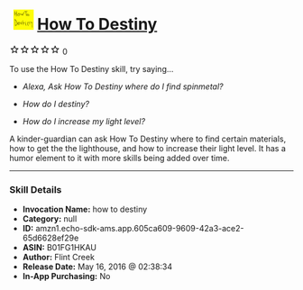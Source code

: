 # &nbsp;<img src="skill_icon" alt="How To Destiny icon" width="36"> [How To Destiny](http://alexa.amazon.com/#skills/amzn1.echo-sdk-ams.app.605ca609-9609-42a3-ace2-65d6628ef29e)
![0 stars](../../images/ic_star_border_black_18dp_1x.png)![0 stars](../../images/ic_star_border_black_18dp_1x.png)![0 stars](../../images/ic_star_border_black_18dp_1x.png)![0 stars](../../images/ic_star_border_black_18dp_1x.png)![0 stars](../../images/ic_star_border_black_18dp_1x.png) 0

To use the How To Destiny skill, try saying...

* *Alexa, Ask How To Destiny where do I find spinmetal?*

* *How do I destiny?*

* *How do I increase my light level?*

A kinder-guardian can ask How To Destiny where to find certain materials, how to get the the lighthouse, and how to increase their light level. It has a humor element to it with more skills being added over time.

***

### Skill Details

* **Invocation Name:** how to destiny
* **Category:** null
* **ID:** amzn1.echo-sdk-ams.app.605ca609-9609-42a3-ace2-65d6628ef29e
* **ASIN:** B01FG1HKAU
* **Author:** Flint Creek
* **Release Date:** May 16, 2016 @ 02:38:34
* **In-App Purchasing:** No
